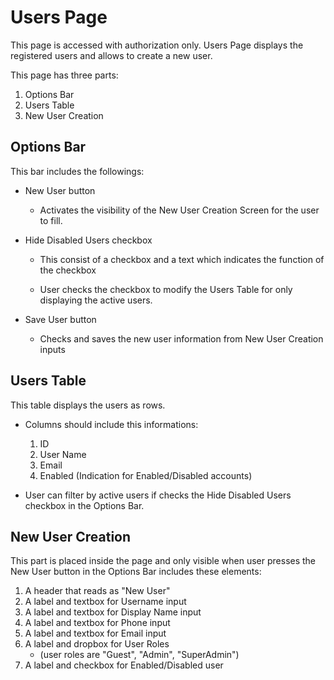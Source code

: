 # Users Page

This page is accessed with authorization only. Users Page displays the registered users and allows to create a new user.

This page has three parts:

1. Options Bar
2. Users Table
3. New User Creation

## Options Bar

This bar includes the followings:

- New User button

  - Activates the visibility of the New User Creation Screen for the user to fill.

- Hide Disabled Users checkbox

  - This consist of a checkbox and a text which indicates the function of the checkbox
  
  - User checks the checkbox to modify the Users Table for only displaying the active users.

- Save User button

  - Checks and saves the new user information from New User Creation inputs

## Users Table

This table displays the users as rows.

- Columns should include this informations:

  1. ID
  2. User Name
  3. Email
  4. Enabled (Indication for Enabled/Disabled accounts)

- User can filter by active users if checks the Hide Disabled Users checkbox in the Options Bar.

## New User Creation

This part is placed inside the page and only visible when user presses the New User button in the Options Bar includes these elements:

1. A header that reads as "New User"
2. A label and textbox for Username input
3. A label and textbox for Display Name input
4. A label and textbox for Phone input
5. A label and textbox for Email input
6. A label and dropbox for User Roles
    - (user roles are "Guest", "Admin", "SuperAdmin")
7. A label and checkbox for Enabled/Disabled user
